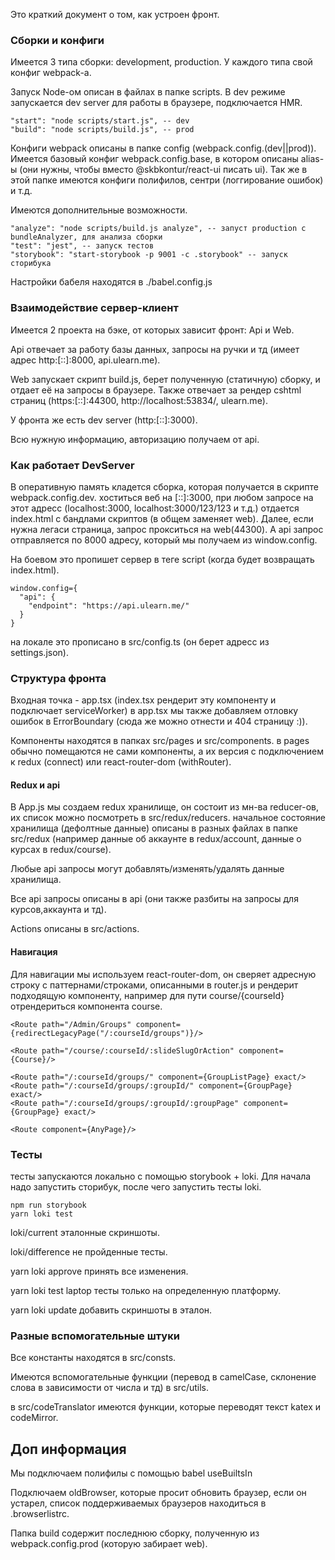 Это краткий документ о том, как устроен фронт.

### Сборки и конфиги

Имеется 3 типа сборки: development, production. У каждого типа свой конфиг webpack-а.

Запуск Node-ом описан в файлах в папке scripts. В dev режиме запускается dev server для работы в браузере, подключается HMR.

    "start": "node scripts/start.js", -- dev
    "build": "node scripts/build.js", -- prod
    
Конфиги webpack описаны в папке config (webpack.config.(dev||prod)). 
Имеется базовый конфиг webpack.config.base, в котором описаны alias-ы (они нужны, чтобы вместо @skbkontur/react-ui писать ui).
Так же в этой папке имеются конфиги полифилов, сентри (логгирование ошибок) и т.д.
    
Имеются дополнительные возможности.
    
    "analyze": "node scripts/build.js analyze", -- запуст production с bundleAnalyzer, для анализа сборки
    "test": "jest", -- запуск тестов
    "storybook": "start-storybook -p 9001 -c .storybook" -- запуск сторибука
    
Настройки бабеля находятся в ./babel.config.js


### Взаимодействие сервер-клиент

Имеется 2 проекта на бэке, от которых зависит фронт: Api и Web. 

Api отвечает за работу базы данных, запросы на ручки и тд (имеет адрес http:[::]:8000, api.ulearn.me).

Web запускает скрипт build.js, берет полученную (статичную) сборку, и отдает её на запросы в браузере.
Также отвечает за рендер cshtml страниц (https:[::]:44300, http://localhost:53834/, ulearn.me).

У фронта же есть dev server (http:[::]:3000).

Всю нужную информацию, авторизацию получаем от api.

### Как работает DevServer

В оперативную память кладется сборка, которая получается в скрипте webpack.config.dev.
хоститься веб на [::]:3000, при любом запросе на этот адресс (localhost:3000, localhost:3000/123/123 и т.д.)
отдается index.html с бандлами скриптов (в общем заменяет web).
Далее, если нужна легаси страница, запрос прокситься на web(44300).
А api запрос отправляется по 8000 адресу, который мы получаем из window.config.

На боевом это пропишет сервер в теге script (когда будет возвращать index.html).

```
window.config={
  "api": {
    "endpoint": "https://api.ulearn.me/"
  }
}
```

на локале это прописано в src/config.ts (он берет адресс из settings.json).

### Структура фронта

Входная точка - app.tsx (index.tsx рендерит эту компоненту и подключает serviceWorker)
в app.tsx мы также добавляем отловку ошибок в ErrorBoundary (сюда же можно отнести и 404 страницу :)).

Компоненты находятся в папках src/pages и src/components.
в pages обычно помещаются не сами компоненты, а их версия с подключением к redux (connect) или react-router-dom (withRouter).

#### Redux и api

В App.js мы создаем redux хранилище, он состоит из мн-ва reducer-ов, их список можно посмотреть в src/redux/reducers. 
начальное состояние хранилища (дефолтные данные) описаны в разных файлах в папке src/redux
(например данные об аккаунте в redux/account, данные о курсах в redux/course).

Любые api запросы могут добавлять/изменять/удалять данные хранилища.

Все api запросы описаны в api (они также разбиты на запросы для курсов,аккаунта и тд).

Actions описаны в src/actions.

#### Навигация

Для навигации мы используем react-router-dom, он сверяет адресную строку с паттернами/строками, описанными в router.js
и рендерит подходящую компоненту, например для пути course/{courseId} отрендериться компонента course.

```
<Route path="/Admin/Groups" component={redirectLegacyPage("/:courseId/groups")}/>

<Route path="/course/:courseId/:slideSlugOrAction" component={Course}/>

<Route path="/:courseId/groups/" component={GroupListPage} exact/>
<Route path="/:courseId/groups/:groupId/" component={GroupPage} exact/>
<Route path="/:courseId/groups/:groupId/:groupPage" component={GroupPage} exact/>

<Route component={AnyPage}/>
```

### Тесты
тесты запускаются локально с помощью storybook + loki.
Для начала надо запустить сторибук, после чего запустить тесты loki.
```
npm run storybook
yarn loki test
```
loki/current эталонные скриншоты.

loki/difference не пройденные тесты.

yarn loki approve принять все изменения.

yarn loki test laptop тесты только на определенную платформу.

yarn loki update добавить скриншоты в эталон.

### Разные вспомогательные штуки  

Все константы находятся в src/consts.

Имеются вспомогательные функции (перевод в camelCase, склонение слова в зависимости от числа и тд) в src/utils.

в src/codeTranslator имеются функции, которые переводят текст katex и codeMirror.

## Доп информация

Мы подключаем полифилы с помощью babel useBuiltsIn

Подключаем oldBrowser, которые просит обновить браузер, если он устарел, список поддерживаемых браузеров находиться в .browserlistrc.

Папка build содержит последнюю сборку, полученную из webpack.config.prod (которую забирает web).
